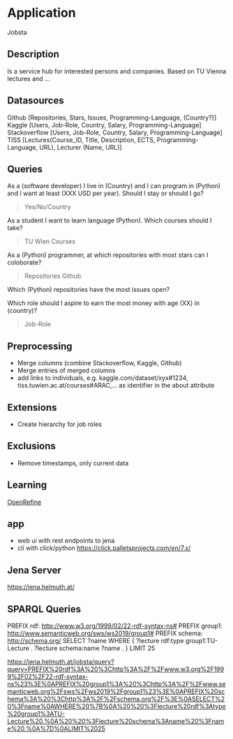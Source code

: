 # Application

Jobsta

## Description

Is a service hub for interested persons and companies. Based on TU Vienna lectures and ...



## Datasources

Github [Repositories, Stars, Issues, Programming-Language, (Country?)]
Kaggle [Users, Job-Role, Country, Salary, Programming-Language]
Stackoverflow [Users, Job-Role, Country, Salary, Programming-Language]
TISS [Lectures(Course_ID, Title, Description, ECTS, Programming-Language, URL), Lecturer (Name, URL)]


## Queries

As a (software developer) I live in (Country) and I can program in (Python) and I want at least (XXX USD per year). Should I stay or should I go?
> Yes/No/Country

As a student I want to learn language (Python). Which courses should I take?
> TU Wien Courses

As a (Python) programmer, at which repositories with most stars can I coloborate?
> Repositories Github

Which (Python) repositories have the most issues open?
> 

Which role should I aspire to earn the most money with age (XX) in (country)?
> Job-Role




## Preprocessing

- Merge columns (combine Stackoverflow, Kaggle, Github)
- Merge entries of merged columns
- add links to individuals, e.g. kaggle.com/dataset/xyx#1234, tiss.tuwien.ac.at/courses#ARAC,... as identifier in the about attribute


## Extensions

- Create hierarchy for job roles


## Exclusions

- Remove timestamps, only current data 

## Learning

[OpenRefine](https://www.youtube.com/watch?v=XdpzmGxA33U)

## app

- web ui with rest endpoints to jena
- cli with click/python https://click.palletsprojects.com/en/7.x/


## Jena Server

https://jena.helmuth.at/


## SPARQL Queries

PREFIX rdf: <http://www.w3.org/1999/02/22-rdf-syntax-ns#>
PREFIX group1: <http://www.semanticweb.org/sws/ws2019/group1#>
PREFIX schema: <http://schema.org/>
SELECT ?name
WHERE {
  ?lecture rdf:type group1:TU-Lecture .
  ?lecture schema:name ?name .
}
LIMIT 25


https://jena.helmuth.at/jobsta/query?query=PREFIX%20rdf%3A%20%3Chttp%3A%2F%2Fwww.w3.org%2F1999%2F02%2F22-rdf-syntax-ns%23%3E%0APREFIX%20group1%3A%20%3Chttp%3A%2F%2Fwww.semanticweb.org%2Fsws%2Fws2019%2Fgroup1%23%3E%0APREFIX%20schema%3A%20%3Chttp%3A%2F%2Fschema.org%2F%3E%0ASELECT%20%3Fname%0AWHERE%20%7B%0A%20%20%3Flecture%20rdf%3Atype%20group1%3ATU-Lecture%20.%0A%20%20%3Flecture%20schema%3Aname%20%3Fname%20.%0A%7D%0ALIMIT%2025